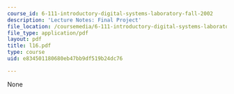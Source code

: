 ```yaml
---
course_id: 6-111-introductory-digital-systems-laboratory-fall-2002
description: 'Lecture Notes: Final Project'
file_location: /coursemedia/6-111-introductory-digital-systems-laboratory-fall-2002/e834501180680eb47bb9df519b24dc76_l16.pdf
file_type: application/pdf
layout: pdf
title: l16.pdf
type: course
uid: e834501180680eb47bb9df519b24dc76

---
```

None